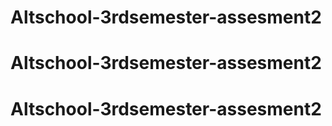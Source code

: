 # Altschool-3rdsemester-assesment2
# Altschool-3rdsemester-assesment2
# Altschool-3rdsemester-assesment2
